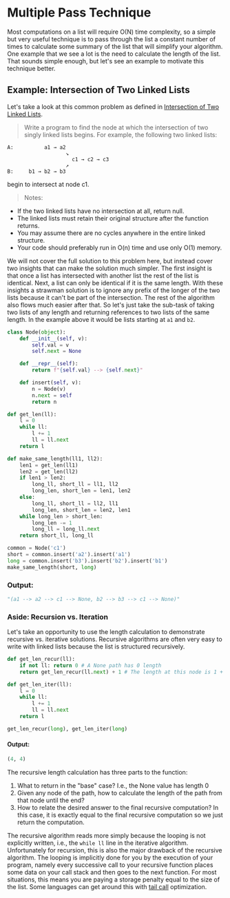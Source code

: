 # Multiple Pass Technique
Most computations on a list will require O(N) time complexity, so a simple but very useful technique is to pass through the list a constant number of times to calculate some summary of the list that will simplify your algorithm. One example that we see a lot is the need to calculate the length of the list. That sounds simple enough, but let's see an example to motivate this technique better.

## Example: Intersection of Two Linked Lists
Let's take a look at this common problem as defined in [Intersection of Two Linked Lists](https://leetcode.com/problems/intersection-of-two-linked-lists).
> Write a program to find the node at which the intersection of two singly linked lists begins.
For example, the following two linked lists:
```
A:          a1 → a2
                   ↘
                     c1 → c2 → c3
                   ↗            
B:     b1 → b2 → b3
```
begin to intersect at node c1.

>Notes:
- If the two linked lists have no intersection at all, return null.
- The linked lists must retain their original structure after the function returns.
- You may assume there are no cycles anywhere in the entire linked structure.
- Your code should preferably run in O(n) time and use only O(1) memory.

We will not cover the full solution to this problem here, but instead cover two insights that can make the solution much simpler. The first insight is that once a list has intersected with another list the rest of the list is identical. Next, a list can only be identical if it is the same length. With these insights a strawman solution is to ignore any prefix of the longer of the two lists because it can't be part of the intersection. The rest of the algorithm also flows much easier after that. So let's just take the sub-task of taking two lists of any length and returning references to two lists of the same length. In the example above it would be lists starting at `a1` and `b2`.

```python
class Node(object):
    def __init__(self, v):
        self.val = v
        self.next = None

    def __repr__(self):
        return f"{self.val} --> {self.next}"

    def insert(self, v):
        n = Node(v)
        n.next = self
        return n

def get_len(ll):
    l = 0
    while ll:
        l += 1
        ll = ll.next
    return l

def make_same_length(ll1, ll2):
    len1 = get_len(ll1)
    len2 = get_len(ll2)
    if len1 > len2:
        long_ll, short_ll = ll1, ll2
        long_len, short_len = len1, len2
    else:
        long_ll, short_ll = ll2, ll1
        long_len, short_len = len2, len1
    while long_len > short_len:
        long_len -= 1
        long_ll = long_ll.next
    return short_ll, long_ll

common = Node('c1')
short = common.insert('a2').insert('a1')
long = common.insert('b3').insert('b2').insert('b1')
make_same_length(short, long)
```

### Output:
```python
"(a1 --> a2 --> c1 --> None, b2 --> b3 --> c1 --> None)"
```

### Aside: Recursion vs. Iteration
Let's take an opportunity to use the length calculation to demonstrate recursive vs. iterative solutions. Recursive algorithms are often very easy to write with linked lists because the list is structured recursively.

```python
def get_len_recur(ll):
    if not ll: return 0 # A None path has 0 length
    return get_len_recur(ll.next) + 1 # The length at this node is 1 + length of rest

def get_len_iter(ll):
    l = 0
    while ll:
        l += 1
        ll = ll.next
    return l

get_len_recur(long), get_len_iter(long)
```

#### Output:
```python
(4, 4)
```

The recursive length calculation has three parts to the function:
1) What to return in the "base" case? I.e., the None value has length 0
2) Given any node of the path, how to calculate the length of the path from that node until the end?
3) How to relate the desired answer to the final recursive computation? In this case, it is exactly equal to the final recursive computation so we just return the computation.

The recursive algorithm reads more simply because the looping is not explicitly written, i.e., the `while ll` line in the iterative algorithm. Unfortunately for recursion, this is also the major drawback of the recursive algorithm. The looping is implicitly done for you by the execution of your program, namely every successive call to your recursive function places some data on your call stack and then goes to the next function. For most situations, this means you are paying a storage penalty equal to the size of the list. Some languages can get around this with [tail call](https://en.wikipedia.org/wiki/Tail_call) optimization.